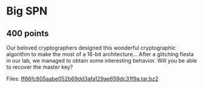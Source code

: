 # Big SPN
## 400 points

Our beloved cryptographers designed this  wonderful cryptographic algorithm to make the most of a 16-bit architecture... After a glitching fiesta in our lab, we managed to  obtain some interesting behavior. Will you be able to recover the  master key?



Files:
[ff66fc805aabe052b69dd3afa129ae659dc31f9a.tar.bz2](./files/ff66fc805aabe052b69dd3afa129ae659dc31f9a.tar.bz2)